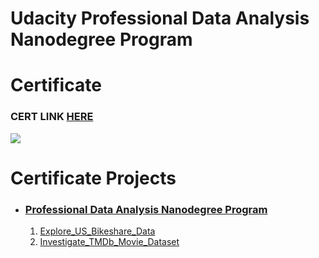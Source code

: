 # Udacity Professional Data Analysis Nanodegree Program

# Certificate

### CERT LINK [HERE](https://confirm.udacity.com/SLHAEJXP)
![](https://s3-us-west-2.amazonaws.com/udacity-printer/production/certificates/bd89db35-8847-4994-8e88-43084eb5c41a.svg)

# Certificate Projects
- ### [Professional Data Analysis Nanodegree Program](Udacity_Professional_Data_Analyst_Nanodegree_FWD\README.md)
  1. [Explore_US_Bikeshare_Data](Udacity_Professional_Data_Analyst_Nanodegree_FWD\Explore_US_Bikeshare_Data\README.md)
  2. [Investigate_TMDb_Movie_Dataset](Udacity_Professional_Data_Analyst_Nanodegree_FWD\Investigate_TMDb_Movie_Dataset\README.md)
